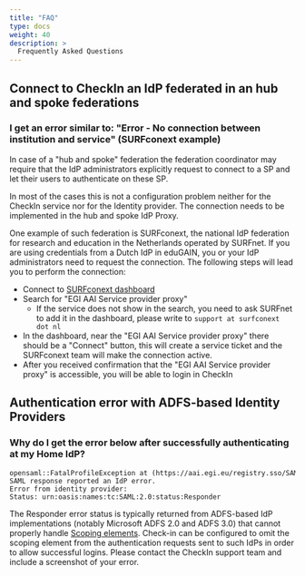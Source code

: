 ```yaml
---
title: "FAQ"
type: docs
weight: 40
description: >
  Frequently Asked Questions 
---
```


## Connect to CheckIn an IdP federated in an hub and spoke federations

### I get an error similar to: "Error - No connection between institution and service" (SURFconext example)

In case of a "hub and spoke" federation the federation coordinator may
require that the IdP administrators explicitly request to connect to a
SP and let their users to authenticate on these SP.

In most of the cases this is not a configuration problem neither for the
CheckIn service nor for the Identity provider. The connection needs to
be implemented in the hub and spoke IdP Proxy.

One example of such federation is SURFconext, the national IdP
federation for research and education in the Netherlands operated by
SURFnet. If you are using credentials from a Dutch IdP in eduGAIN, you
or your IdP administrators need to request the connection. The following
steps will lead you to perform the connection:

- Connect to [SURFconext
  dashboard](https://dashboard.surfconext.nl/apps)
- Search for "EGI AAI Service provider proxy"
  - If the service does not show in the search, you need to ask
    SURFnet to add it in the dashboard, please write to `support at
    surfconext dot nl`
- In the dashboard, near the "EGI AAI Service provider proxy" there
  should be a "Connect" button, this will create a service ticket
  and the SURFconext team will make the connection active.
- After you received confirmation that the "EGI AAI Service provider
  proxy" is accessible, you will be able to login in CheckIn

## Authentication error with ADFS-based Identity Providers

### Why do I get the error below after successfully authenticating at my Home IdP?

```plaintext
opensaml::FatalProfileException at (https://aai.egi.eu/registry.sso/SAML2/POST)
SAML response reported an IdP error.
Error from identity provider:
Status: urn:oasis:names:tc:SAML:2.0:status:Responder
```

The Responder error status is typically returned from ADFS-based IdP
implementations (notably Microsoft ADFS 2.0 and ADFS 3.0) that cannot
properly handle [Scoping elements](https://docs.microsoft.com/en-za/azure/active-directory/develop/active-directory-single-sign-on-protocol-reference#scoping>).
Check-in can be configured to omit the scoping element from the
authentication requests sent to such IdPs in order to allow successful
logins. Please contact the CheckIn support team and include a screenshot
of your error.
